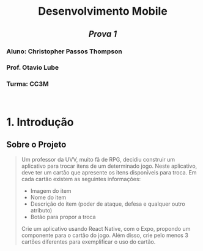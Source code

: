 <div align="center">
  
# **Desenvolvimento Mobile**
## *Prova 1*
</div>

### Aluno: Christopher Passos Thompson
### Prof. Otavio Lube
### Turma: CC3M

<br>

# **1. Introdução**
## Sobre o Projeto
> Um professor da UVV, muito fã de RPG, decidiu construir um aplicativo para trocar itens de um determinado jogo. Neste aplicativo, deve ter um cartão que apresente os itens disponíveis para troca. Em cada cartão existem as seguintes informações:
>
> - Imagem do item
> - Nome do item
> - Descrição do item (poder de ataque, defesa e qualquer outro atributo)
> - Botão para propor a troca
>
> Crie um aplicativo usando React Native, com o Expo, propondo um componente para o cartão do jogo. Além disso, crie pelo menos 3 cartões diferentes para exemplificar o uso do cartão.

